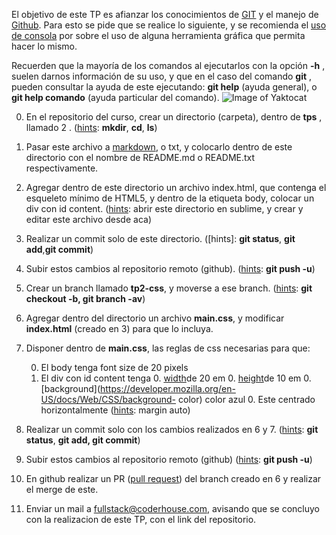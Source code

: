 El objetivo de este TP es afianzar los conocimientos de [GIT](https://git-scm.com/doc) y el manejo de [Github](https://help.github.com/)​. Para esto se pide que se realice lo siguiente, y se recomienda el [uso de consola](http://www.ubuntu-guia.com/2009/07/comandos-basicos-de-linux.html) por sobre el uso de alguna herramienta gráfica que permita hacer lo mismo.

Recuerden que la mayoría de los comandos al ejecutarlos con la opción **-h**
, suelen darnos información de su uso, y que en el caso del comando **git**
, pueden consultar la ayuda de este ejecutando: **git help**
 (ayuda general), o **git help comando** (ayuda particular del comando). 
 ![Image of Yaktocat](http://www.markus-gattol.name/misc/mm/si/content/git_everthing_is_local.png)

0. En el repositorio del curso, crear un directorio (carpeta), dentro de **tps**
, llamado 2 . ([hints](): **mkdir​**, **cd**, **ls**)
0. Pasar este archivo a 
[markdown](https://help.github.com/articles/markdown-basics/), o txt, y colocarlo dentro de este directorio con el nombre de README.md o README.txt respectivamente.
0. Agregar dentro de este directorio un archivo index.html, que contenga el esqueleto 
mínimo de HTML5, y dentro de la etiqueta body, colocar un div con id content. ([hints](): abrir este directorio en sublime, y crear y editar este archivo desde aca)
0. Realizar un commit solo de este directorio. ([hints]: **git status**, **git add**,**git commit**)
0. Subir estos cambios al repositorio remoto (github). ([hints](): **git push -u**) 
0. Crear un branch llamado **tp2-css**, y moverse a ese branch. ([hints](): **git checkout -b,
git branch -av​**)
0. Agregar dentro del directorio un archivo **main.css**, y modificar ​
**index.html** (creado en 3) para que lo incluya. 
0. Disponer dentro de **main.css**, las reglas de css necesarias para que:

    0.  El body tenga ​font size​ de 20 pixels
    0.  El div con id content tenga 
        0. [width](https://developer.mozilla.org/en-US/docs/Web/CSS/width) ​de 20 em 
        0. [height​](https://developer.mozilla.org/en-US/docs/Web/CSS/height) de 10 em 
        0. [background](https://developer.mozilla.org/en-US/docs/Web/CSS/background-   color)    color​ azul 
        0. Este centrado horizontalmente ([​hints​](): margin auto)

0. Realizar un commit solo con los cambios realizados en 6 y 7. ([hints](): **git status**, 
**git add, git commit**)
0. Subir estos cambios al repositorio remoto (github) ([hints](): **git push -u**) 
0. En github realizar un PR ([pull request](https://help.github.com/articles/using-pull-requests/)) del branch creado en 6 y realizar el merge de este.  
0. Enviar un mail a <fullstack@coderhouse.com>, avisando que se concluyo con la realizacion de este TP, con el link del repositorio.